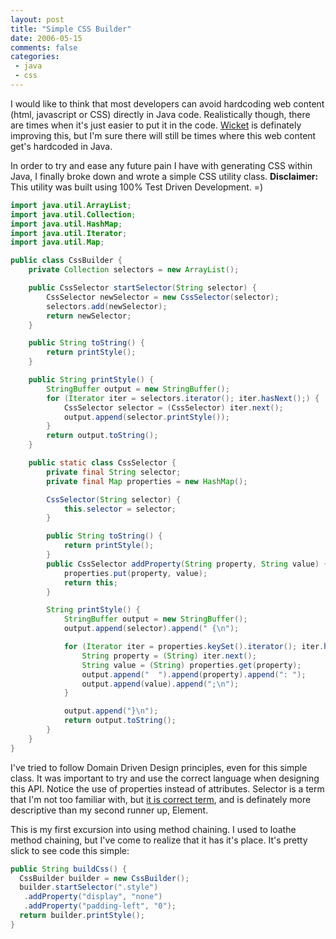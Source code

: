 ```yaml
---
layout: post
title: "Simple CSS Builder"
date: 2006-05-15
comments: false
categories:
 - java
 - css
---
```


I would like to think that most developers can avoid hardcoding web content (html, javascript or CSS) directly in Java code. Realistically though, there are times when it's just easier to put it in the code. [Wicket](http://wicketframework.org) is definately improving this, but I'm sure there will still be times where this web content get's hardcoded in Java.



In order to try and ease any future pain I have with generating CSS within Java, I finally broke down and wrote a simple CSS utility class. **Disclaimer:** This utility was built using 100% Test Driven Development. =)



```java
import java.util.ArrayList;
import java.util.Collection;
import java.util.HashMap;
import java.util.Iterator;
import java.util.Map;

public class CssBuilder {
    private Collection selectors = new ArrayList();

    public CssSelector startSelector(String selector) {
        CssSelector newSelector = new CssSelector(selector);
        selectors.add(newSelector);
        return newSelector;
    }

    public String toString() {
        return printStyle();
    }

    public String printStyle() {
        StringBuffer output = new StringBuffer();
        for (Iterator iter = selectors.iterator(); iter.hasNext();) {
            CssSelector selector = (CssSelector) iter.next();
            output.append(selector.printStyle());
        }
        return output.toString();
    }

    public static class CssSelector {
        private final String selector;
        private final Map properties = new HashMap();

        CssSelector(String selector) {
            this.selector = selector;
        }

        public String toString() {
            return printStyle();
        }
        public CssSelector addProperty(String property, String value) {
            properties.put(property, value);
            return this;
        }

        String printStyle() {
            StringBuffer output = new StringBuffer();
            output.append(selector).append(" {\n");

            for (Iterator iter = properties.keySet().iterator(); iter.hasNext();) {
                String property = (String) iter.next();
                String value = (String) properties.get(property);
                output.append("  ").append(property).append(": ");
                output.append(value).append(";\n");
            }

            output.append("}\n");
            return output.toString();
        }
    }
}

```



I've tried to follow Domain Driven Design principles, even for this simple class. It was important to try and use the correct language when designing this API. Notice the use of properties instead of attributes. Selector is a term that I'm not too familiar with, but [it is correct term](http://www.w3.org/TR/REC-CSS2/selector.html), and is definately more descriptive than my second runner up, Element.



This is my first excursion into using method chaining. I used to loathe method chaining, but I've come to realize that it has it's place. It's pretty slick to see code this simple:


```java
public String buildCss() {
  CssBuilder builder = new CssBuilder();
  builder.startSelector(".style")
   .addProperty("display", "none")
   .addProperty("padding-left", "0");
  return builder.printStyle();
}
```
